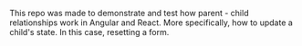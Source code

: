 This repo was made to demonstrate and test how parent - child relationships work in Angular and React.
More specifically, how to update a child's state. In this case, resetting a form.
